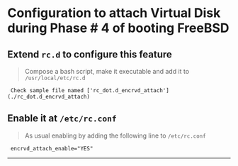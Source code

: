 # Configuration to attach Virtual Disk during Phase # 4 of booting FreeBSD

## Extend `rc.d` to configure this feature

> Compose a bash script, make it executable and add it to `/usr/local/etc/rc.d` 

```
 Check sample file named ['rc_dot.d_encrvd_attach'](./rc_dot.d_encrvd_attach)
```

## Enable it at `/etc/rc.conf`

> As usual enabling by adding the following line to `/etc/rc.conf`

```
 encrvd_attach_enable="YES"
```

-------------------------------------------------------------------------------
